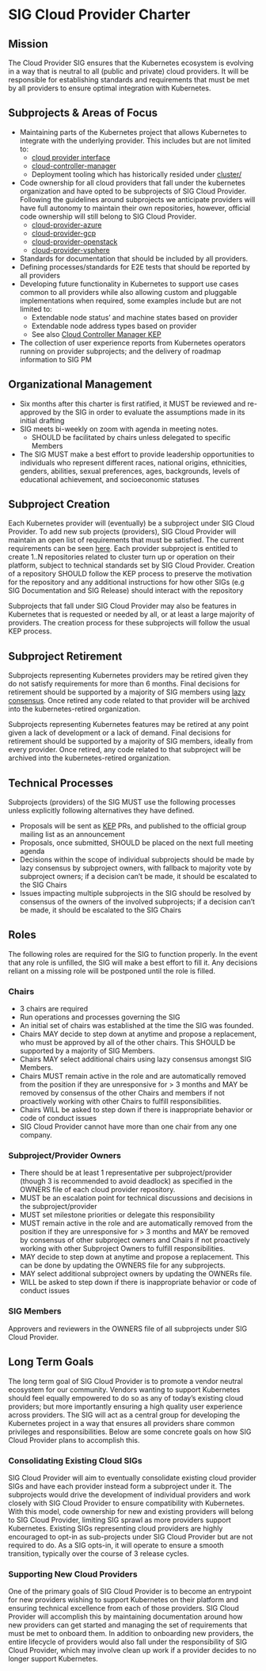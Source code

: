 # SIG Cloud Provider Charter

## Mission
The Cloud Provider SIG ensures that the Kubernetes ecosystem is evolving in a way that is neutral to all (public and private) cloud providers. It will be responsible for establishing standards and requirements that must be met by all providers to ensure optimal integration with Kubernetes.

## Subprojects & Areas of Focus

* Maintaining parts of the Kubernetes project that allows Kubernetes to integrate with the underlying provider. This includes but are not limited to:
    * [cloud provider interface](https://github.com/kubernetes/kubernetes/blob/master/pkg/cloudprovider/cloud.go)
    * [cloud-controller-manager](https://github.com/kubernetes/kubernetes/tree/master/cmd/cloud-controller-manager)
    * Deployment tooling which has historically resided under [cluster/](https://github.com/kubernetes/kubernetes/tree/release-1.11/cluster)
* Code ownership for all cloud providers that fall under the kubernetes organization and have opted to be subprojects of SIG Cloud Provider. Following the guidelines around subprojects we anticipate providers will have full autonomy to maintain their own repositories, however, official code ownership will still belong to SIG Cloud Provider.
    * [cloud-provider-azure](https://github.com/kubernetes/cloud-provider-azure)
    * [cloud-provider-gcp](https://github.com/kubernetes/cloud-provider-gcp)
    * [cloud-provider-openstack](https://github.com/kubernetes/cloud-provider-openstack)
    * [cloud-provider-vsphere](https://github.com/kubernetes/cloud-provider-vsphere)
* Standards for documentation that should be included by all providers.
* Defining processes/standards for E2E tests that should be reported by all providers
* Developing future functionality in Kubernetes to support use cases common to all providers while also allowing custom and pluggable implementations when required, some examples include but are not limited to:
    * Extendable node status’ and machine states based on provider
    * Extendable node address types based on provider
    * See also [Cloud Controller Manager KEP](https://github.com/kubernetes/community/blob/master/keps/sig-cloud-provider/0002-cloud-controller-manager.md)
* The collection of user experience reports from Kubernetes operators running on provider subprojects; and the delivery of roadmap information to SIG PM

## Organizational Management

* Six months after this charter is first ratified, it MUST be reviewed and re-approved by the SIG in order to evaluate the assumptions made in its initial drafting
* SIG meets bi-weekly on zoom with agenda in meeting notes.
    * SHOULD be facilitated by chairs unless delegated to specific Members
* The SIG MUST make a best effort to provide leadership opportunities to individuals who represent different races, national origins, ethnicities, genders, abilities, sexual preferences, ages, backgrounds, levels of educational achievement, and socioeconomic statuses

## Subproject Creation

Each Kubernetes provider will (eventually) be a subproject under SIG Cloud Provider. To add new sub projects (providers), SIG Cloud Provider will maintain an open list of requirements that must be satisfied.
The current requirements can be seen [here](https://github.com/kubernetes/community/blob/master/keps/sig-cloud-provider/0002-cloud-controller-manager.md#repository-requirements). Each provider subproject is entitled to create 1..N repositories related to cluster turn up or operation on their platform, subject to technical standards set by SIG Cloud Provider.
Creation of a repository SHOULD follow the KEP process to preserve the motivation for the repository and any additional instructions for how other SIGs (e.g SIG Documentation and SIG Release) should interact with the repository

Subprojects that fall under SIG Cloud Provider may also be features in Kubernetes that is requested or needed by all, or at least a large majority of providers. The creation process for these subprojects will follow the usual KEP process.

## Subproject Retirement

Subprojects representing Kubernetes providers may be retired given they do not satisfy requirements for more than 6 months. Final decisions for retirement should be supported by a majority of SIG members using [lazy consensus](http://en.osswiki.info/concepts/lazy_consensus). Once retired any code related to that provider will be archived into the kubernetes-retired organization.

Subprojects representing Kubernetes features may be retired at any point given a lack of development or a lack of demand. Final decisions for retirement should be supported by a majority of SIG members, ideally from every provider. Once retired, any code related to that subproject will be archived into the kubernetes-retired organization.


## Technical Processes
Subprojects (providers) of the SIG MUST use the following processes unless explicitly following alternatives they have defined.

* Proposals will be sent as [KEP](https://git.k8s.io/enhancements/keps/YYYYMMDD-kep-template.md) PRs, and published to the official group mailing list as an announcement
* Proposals, once submitted, SHOULD be placed on the next full meeting agenda
* Decisions within the scope of individual subprojects should be made by lazy consensus by subproject owners, with fallback to majority vote by subproject owners; if a decision can’t be made, it should be escalated to the SIG Chairs
* Issues impacting multiple subprojects in the SIG should be resolved by consensus of the owners of the involved subprojects; if a decision can’t be made, it should be escalated to the SIG Chairs

## Roles
The following roles are required for the SIG to function properly. In the event that any role is unfilled, the SIG will make a best effort to fill it. Any decisions reliant on a missing role will be postponed until the role is filled.


### Chairs
* 3 chairs are required
* Run operations and processes governing the SIG
* An initial set of chairs was established at the time the SIG was founded.
* Chairs MAY decide to step down at anytime and propose a replacement, who must be approved by all of the other chairs. This SHOULD be supported by a majority of SIG Members.
* Chairs MAY select additional chairs using lazy consensus amongst SIG Members.
* Chairs MUST remain active in the role and are automatically removed from the position if they are unresponsive for > 3 months and MAY be removed by consensus of the other Chairs and members if not proactively working with other Chairs to fulfill responsibilities.
* Chairs WILL be asked to step down if there is inappropriate behavior or code of conduct issues
* SIG Cloud Provider cannot have more than one chair from any one company.

### Subproject/Provider Owners
* There should be at least 1 representative per subproject/provider (though 3 is recommended to avoid deadlock) as specified in the OWNERS file of each cloud provider repository.
* MUST be an escalation point for technical discussions and decisions in the subproject/provider
* MUST set milestone priorities or delegate this responsibility
* MUST remain active in the role and are automatically removed from the position if they are unresponsive for > 3 months and MAY be removed by consensus of other subproject owners and Chairs if not proactively working with other Subproject Owners to fulfill responsibilities.
* MAY decide to step down at anytime and propose a replacement. This can be done by updating the OWNERS file for any subprojects.
* MAY select additional subproject owners by updating the OWNERs file.
* WILL be asked to step down if there is inappropriate behavior or code of conduct issues

### SIG Members

Approvers and reviewers in the OWNERS file of all subprojects under SIG Cloud Provider.

## Long Term Goals

The long term goal of SIG Cloud Provider is to promote a vendor neutral ecosystem for our community.  Vendors wanting to support Kubernetes should feel equally empowered to do so
as any of today’s existing cloud providers; but more importantly ensuring a high quality user experience across providers. The SIG will act as a central group for developing
the Kubernetes project in a way that ensures all providers share common privileges and responsibilities. Below are some concrete goals on how SIG Cloud Provider plans to accomplish this.

### Consolidating Existing Cloud SIGs

SIG Cloud Provider will aim to eventually consolidate existing cloud provider SIGs and have each provider instead form a subproject under it. The subprojects would drive the development of
individual providers and work closely with SIG Cloud Provider to ensure compatibility with Kubernetes. With this model, code ownership for new and existing providers will belong to SIG Cloud Provider,
limiting SIG sprawl as more providers support Kubernetes. Existing SIGs representing cloud providers are highly encouraged to opt-in as sub-projects under SIG Cloud Provider but are not required to do.
As a SIG opts-in, it will operate to ensure a smooth transition, typically over the course of 3 release cycles.

### Supporting New Cloud Providers

One of the primary goals of SIG Cloud Provider is to become an entrypoint for new providers wishing to support Kubernetes on their platform and ensuring technical excellence from each of those providers.
SIG Cloud Provider will accomplish this by maintaining documentation around how new providers can get started and managing the set of requirements that must be met to onboard them. In addition to
onboarding new providers, the entire lifecycle of providers would also fall under the responsibility of SIG Cloud Provider, which may involve clean up work if a provider decides to no longer support Kubernetes.

